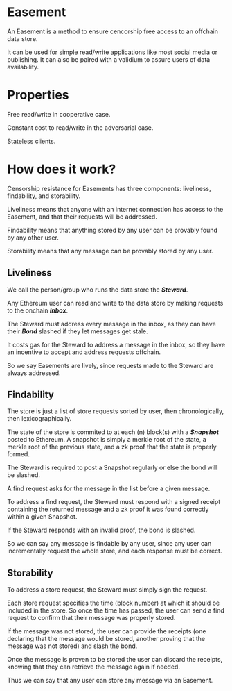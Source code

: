 # Easement

An Easement is a method to ensure cencorship free access to an offchain data store.

It can be used for simple read/write applications like most social media or publishing. It can also be paired with a validium to assure users of data availability.

# Properties

Free read/write in cooperative case.

Constant cost to read/write in the adversarial case.

Stateless clients.

# How does it work?

Censorship resistance for Easements has three components: liveliness, findability, and storability.

Liveliness means that anyone with an internet connection has access to the Easement, and that their requests will be addressed.

Findability means that anything stored by any user can be provably found by any other user.

Storability means that any message can be provably stored by any user.

## Liveliness

We call the person/group who runs the data store the ***Steward***.

Any Ethereum user can read and write to the data store by making requests to the onchain ***Inbox***.

The Steward must address every message in the inbox, as they can have their ***Bond*** slashed if they let messages get stale.

It costs gas for the Steward to address a message in the inbox, so they have an incentive to accept and address requests offchain.

So we say Easements are lively, since requests made to the Steward are always addressed.

## Findability

The store is just a list of store requests sorted by user, then chronologically, then lexicographically.

The state of the store is commited to at each (n) block(s) with a ***Snapshot*** posted to Ethereum. A snapshot is simply a merkle root of the state, a merkle root of the previous state, and a zk proof that the state is properly formed.

The Steward is required to post a Snapshot regularly or else the bond will be slashed.

A find request asks for the message in the list before a given message.

To address a find request, the Steward must respond with a signed receipt containing the returned message and a zk proof it was found correctly within a given Snapshot.

If the Steward responds with an invalid proof, the bond is slashed.

So we can say any message is findable by any user, since any user can incrementally request the whole store, and each response must be correct.

## Storability

To address a store request, the Steward must simply sign the request.

Each store request specifies the time (block number) at which it should be included in the store. So once the time has passed, the user can send a find request to confirm that their message was properly stored.

If the message was not stored, the user can provide the receipts (one declaring that the message would be stored, another proving that the message was not stored) and slash the bond.

Once the message is proven to be stored the user can discard the receipts, knowing that they can retrieve the message again if needed.

Thus we can say that any user can store any message via an Easement.